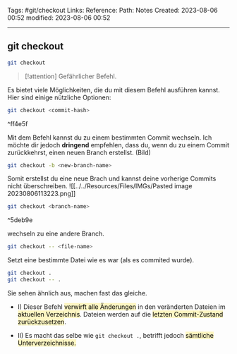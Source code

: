 Tags: #git/checkout
Links: 
Reference:
Path: Notes
Created: 2023-08-06 00:52
modified: 2023-08-06 00:52
___
## git checkout

```bash
git checkout
```

>[!attention] 
>Gefährlicher Befehl.

Es bietet viele Möglichkeiten, die du mit diesem Befehl ausführen kannst. Hier sind einige nützliche Optionen:

```bash
git checkout <commit-hash>
``` 

^ff4e5f

Mit dem Befehl kannst du zu einem bestimmten Commit wechseln. Ich möchte dir jedoch **dringend** empfehlen, dass du, wenn du zu einem Commit zurückkehrst, einen neuen Branch erstellst. (Bild)

``` bash
git checkout -b <new-branch-name>
``` 

Somit erstellst du eine neue Brach und kannst deine vorherige Commits nicht überschreiben.
![[../../Resources/Files/IMGs/Pasted image 20230806113223.png]]

```bash
git checkout <branch-name>
```

^5deb9e

wechseln zu eine andere Branch.

```bash
git checkout -- <file-name>
```

Setzt eine bestimmte Datei wie es war (als es commited wurde).

```bash
git checkout .
git checkout -- .
```
Sie sehen ähnlich aus, machen fast das gleiche. 
- I) Dieser Befehl <mark style="background: #FFF3A3A6;">verwirft alle Änderungen</mark> in den veränderten Dateien im <mark style="background: #FFF3A3A6;">aktuellen Verzeichnis</mark>. Dateien werden auf die <mark style="background: #FFF3A3A6;">letzten Commit-Zustand zurückzusetzen</mark>.

- II) Es macht das selbe wie `git checkout .`, betrifft jedoch <mark style="background: #FFF3A3A6;">sämtliche Unterverzeichnisse.</mark>